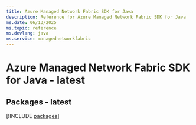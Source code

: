 ```yaml
---
title: Azure Managed Network Fabric SDK for Java
description: Reference for Azure Managed Network Fabric SDK for Java
ms.date: 06/13/2025
ms.topic: reference
ms.devlang: java
ms.service: managednetworkfabric
---
```

# Azure Managed Network Fabric SDK for Java - latest
## Packages - latest
[!INCLUDE [packages](managed-network-fabric-index.md)]